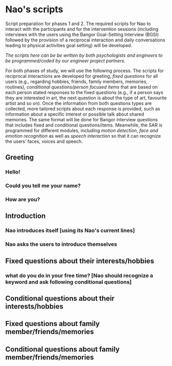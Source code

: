 # Nao's scripts

Script preparation for phases 1 and 2. The required scripts for Nao to interact with the participants and for the intervention sessions (including interviews with  the users using the Bangor Goal-Setting Interview (BGSI) followed by the provision of a reciprocal interaction and daily conversations leading to physical activities goal setting) will be developed. 

*The scripts here can be be written by both psychologists and engineers to be programmed/coded by our engineer project partners.*

For both phases of study, we will use the following process. The scripts for reciprocal interactions are developed for greeting, *fixed questions* for all users (e.g., regarding hobbies, friends, family members, memories, routines), *conditional questions/person focused items* that are based on each person stated responses to the fixed questions (e.g., if a person says they are interested in art, the next question is about the type of art, favourite artist and so on). Once the information from both questions types are collected, more tailored scripts about each response is provided, such as information about a specific interest or possible talk about shared memories. The same format will be done for Bangor interview questions that includes fixed and conditional questions/items. Meanwhile, the SAR is programmed for different modules, including *motion detection*, *face and emotion recognition* as well as *speech interaction* so that it can recognize the users’ faces, voices and speech. 

## **Greeting**
### Hello!
### Could you tell me your name?
### How are you?


## **Introduction**
### Nao introduces itself [using its Nao's current lines] 
### Nao asks the users to introduce themselves

## **Fixed questions about their interests/hobbies**
### what do you do in your free time? [Nao should recognize a keyword and ask following conditional questions]

## **Conditional questions about their interests/hobbies**
###


## Fixed questions about family member/friends/memories
###

## **Conditional questions about family member/friends/memories**

